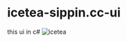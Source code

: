# icetea-sippin.cc-ui
this ui in c#
![icetea](https://cdn.discordapp.com/attachments/748683246765735958/789270385907597372/ice.PNG)
